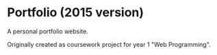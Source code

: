 # Portfolio (2015 version)
A personal portfolio website. 

Originally created as coursework project for year 1 "Web Programming".
